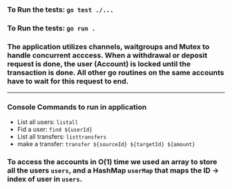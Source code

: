 ### To Run the tests: `go test ./...`

### To Run the tests: `go run .`

### The application utilizes channels, waitgroups and Mutex to handle concurrent acccess. When a withdrawal or deposit request is done, the user (Account) is locked until the transaction is done. All other go routines on the same accounts have to wait for this request to end.

---

### Console Commands to run in application

- List all users: `listall`
- Fid a user: `find ${userId}`
- List all transfers: `listtransfers`
- make a transfer: `transfer ${sourceId} ${targetId} ${amount}`

### To access the accounts in O(1) time we used an array to store all the users `users`, and a HashMap `userMap` that maps the ID -> index of user in `users`.
